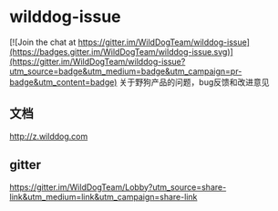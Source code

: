 # wilddog-issue

[![Join the chat at https://gitter.im/WildDogTeam/wilddog-issue](https://badges.gitter.im/WildDogTeam/wilddog-issue.svg)](https://gitter.im/WildDogTeam/wilddog-issue?utm_source=badge&utm_medium=badge&utm_campaign=pr-badge&utm_content=badge)
关于野狗产品的问题，bug反馈和改进意见


## 文档

http://z.wilddog.com

## gitter

https://gitter.im/WildDogTeam/Lobby?utm_source=share-link&utm_medium=link&utm_campaign=share-link
